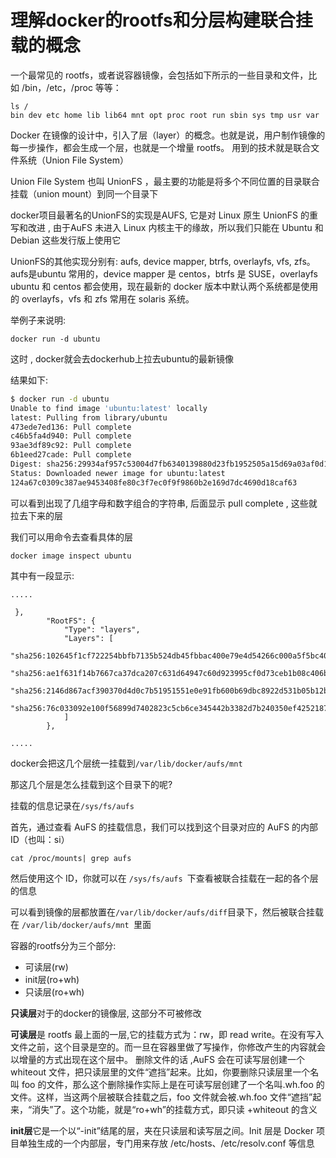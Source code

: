 # 理解docker的rootfs和分层构建联合挂载的概念

一个最常见的 rootfs，或者说容器镜像，会包括如下所示的一些目录和文件，比如 /bin，/etc，/proc 等等：

```
ls /
bin dev etc home lib lib64 mnt opt proc root run sbin sys tmp usr var
```

Docker 在镜像的设计中，引入了层（layer）的概念。也就是说，用户制作镜像的每一步操作，都会生成一个层，也就是一个增量 rootfs。  用到的技术就是联合文件系统（Union File System） 



Union File System 也叫 UnionFS ，最主要的功能是将多个不同位置的目录联合挂载（union mount）到同一个目录下



docker项目最著名的UnionFS的实现是AUFS, 它是对 Linux 原生 UnionFS 的重写和改进 , 由于AuFS 未进入 Linux 内核主干的缘故，所以我们只能在 Ubuntu 和 Debian 这些发行版上使用它

UnionFS的其他实现分别有: aufs, device mapper, btrfs, overlayfs, vfs, zfs。aufs是ubuntu 常用的，device mapper 是 centos，btrfs 是 SUSE，overlayfs ubuntu 和 centos 都会使用，现在最新的 docker 版本中默认两个系统都是使用的 overlayfs，vfs 和 zfs 常用在 solaris 系统。 



举例子来说明:

````
docker run -d ubuntu
````

这时 , docker就会去dockerhub上拉去ubuntu的最新镜像

结果如下:

```bash
$ docker run -d ubuntu
Unable to find image 'ubuntu:latest' locally
latest: Pulling from library/ubuntu
473ede7ed136: Pull complete 
c46b5fa4d940: Pull complete 
93ae3df89c92: Pull complete 
6b1eed27cade: Pull complete 
Digest: sha256:29934af957c53004d7fb6340139880d23fb1952505a15d69a03af0d1418878cb
Status: Downloaded newer image for ubuntu:latest
124a67c0309c387ae9453408fe80c3f7ec0f9f9860b2e169d7dc4690d18caf63
```

可以看到出现了几组字母和数字组合的字符串, 后面显示 pull complete , 这些就拉去下来的层

我们可以用命令去查看具体的层

```
docker image inspect ubuntu
```

其中有一段显示:

```
.....

 },
        "RootFS": {
            "Type": "layers",
            "Layers": [
                "sha256:102645f1cf722254bbfb7135b524db45fbbac400e79e4d54266c000a5f5bc400",
                "sha256:ae1f631f14b7667ca37dca207c631d64947c60d923995cf0d73ceb1b08c406bb",
                "sha256:2146d867acf390370d4d0c7b51951551e0e91fb600b69dbc8922d531b05b12bc",
                "sha256:76c033092e100f56899d7402823c5cb6ce345442b3382d7b240350ef4252187e"
            ]
        },

.....
```



docker会把这几个层统一挂载到`/var/lib/docker/aufs/mnt` 



那这几个层是怎么挂载到这个目录下的呢?

挂载的信息记录在` /sys/fs/aufs `



首先，通过查看 AuFS 的挂载信息，我们可以找到这个目录对应的 AuFS 的内部 ID（也叫：si）

```
cat /proc/mounts| grep aufs
```

然后使用这个 ID，你就可以在 `/sys/fs/aufs `下查看被联合挂载在一起的各个层的信息

可以看到镜像的层都放置在` /var/lib/docker/aufs/diff `目录下，然后被联合挂载在 `/var/lib/docker/aufs/mnt `里面



容器的rootfs分为三个部分:

- 可读层(rw)
- init层(ro+wh)
- 只读层(ro+wh)

**只读层**对于的docker的镜像层, 这部分不可被修改

**可读层**是 rootfs 最上面的一层,它的挂载方式为：rw，即 read write。在没有写入文件之前，这个目录是空的。而一旦在容器里做了写操作，你修改产生的内容就会以增量的方式出现在这个层中。 删除文件的话 ,AuFS 会在可读写层创建一个 whiteout 文件，把只读层里的文件“遮挡”起来。比如，你要删除只读层里一个名叫 foo 的文件，那么这个删除操作实际上是在可读写层创建了一个名叫.wh.foo 的文件。这样，当这两个层被联合挂载之后，foo 文件就会被.wh.foo 文件“遮挡”起来，“消失”了。这个功能，就是“ro+wh”的挂载方式，即只读 +whiteout 的含义

**init层**它是一个以“-init”结尾的层，夹在只读层和读写层之间。Init 层是 Docker 项目单独生成的一个内部层，专门用来存放 /etc/hosts、/etc/resolv.conf 等信息

